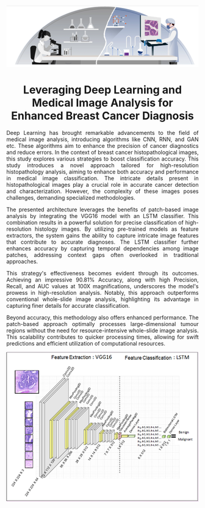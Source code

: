 <p align="center">
  <img  src="./images/background.png">
</p>

<h1 align="center">
Leveraging Deep Learning and Medical Image Analysis for Enhanced Breast Cancer Diagnosis </h1>

<p align="justify">
Deep Learning has brought remarkable advancements to the field of medical image analysis, introducing algorithms like CNN, RNN, and GAN etc. These algorithms aim to enhance the precision of cancer diagnostics and reduce errors. In the context of breast cancer histopathological images, this study explores various strategies to boost classification accuracy.
This study introduces a novel approach tailored for high-resolution histopathology analysis, aiming to enhance both accuracy and performance in medical image classification. The intricate details present in histopathological images play a crucial role in accurate cancer detection and characterization. However, the complexity of these images poses challenges, demanding specialized methodologies.
</p></p><p align="justify">
The presented architecture leverages the benefits of patch-based image analysis by integrating the VGG16 model with an LSTM classifier. This combination results in a powerful solution for precise classification of high-resolution histology images. By utilizing pre-trained models as feature extractors, the system gains the ability to capture intricate image features that contribute to accurate diagnoses. The LSTM classifier further enhances accuracy by capturing temporal dependencies among image patches, addressing context gaps often overlooked in traditional approaches.
<p align="justify">
This strategy's effectiveness becomes evident through its outcomes. Achieving an impressive 90.81% Accuracy, along with high Precision, Recall, and AUC values at 100X magnifications, underscores the model's prowess in high-resolution analysis. Notably, this approach outperforms conventional whole-slide image analysis, highlighting its advantage in capturing finer details for accurate classification.
</p><p align="justify">
Beyond accuracy, this methodology also offers enhanced performance. The patch-based approach optimally processes large-dimensional tumour regions without the need for resource-intensive whole-slide image analysis. This scalability contributes to quicker processing times, allowing for swift predictions and efficient utilization of computational resources.
</p>
<p align="center">
  <img  src="./images/architecture.PNG">
</p>
